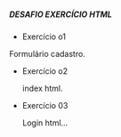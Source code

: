 ##### DESAFIO EXERCÍCIO HTML

- Exercício o1

Formulário cadastro.


- Exercício o2

    index html.

- Exercício 03

    Login html...
